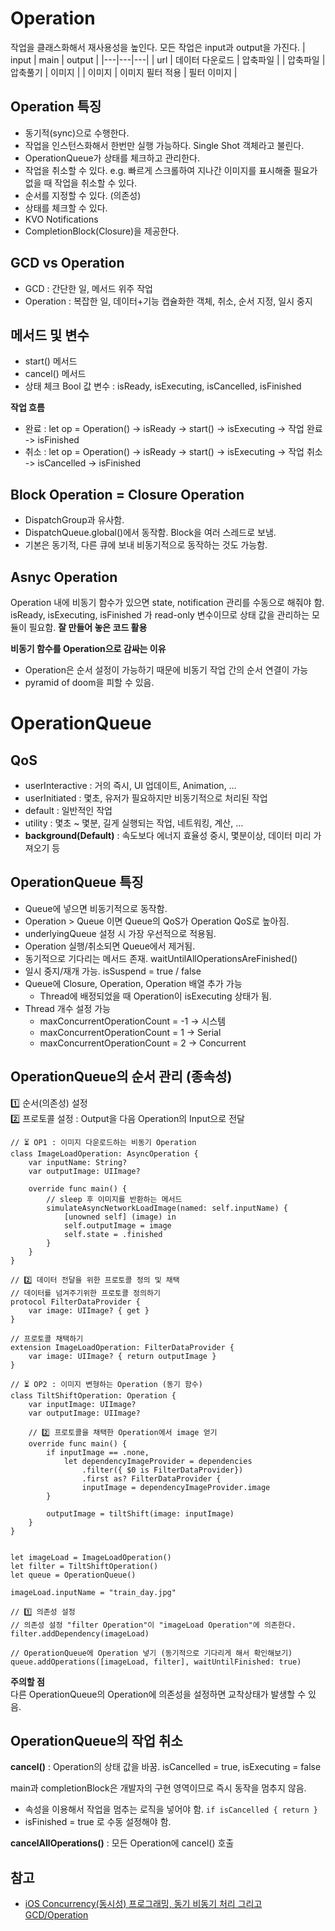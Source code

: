 # Operation

작업을 클래스화해서 재사용성을 높인다. 모든 작업은 input과 output을 가진다.
| input | main | output |
|---|---|---|
| url | 데이터 다운로드 | 압축파일 |
| 압축파일 | 압축풀기 | 이미지 |
| 이미지 | 이미지 필터 적용 | 필터 이미지 |   

## Operation 특징
- 동기적(sync)으로 수행한다.
- 작업을 인스턴스화해서 한번만 실행 가능하다. Single Shot 객체라고 불린다.
- OperationQueue가 상태를 체크하고 관리한다.
- 작업을 취소할 수 있다. e.g. 빠르게 스크롤하여 지나간 이미지를 표시해줄 필요가 없을 때 작업을 취소할 수 있다.
- 순서를 지정할 수 있다. (의존성)
- 상태를 체크할 수 있다.
- KVO Notifications
- CompletionBlock(Closure)을 제공한다.

## GCD vs Operation
- GCD : 간단한 일, 메서드 위주 작업
- Operation : 복잡한 일, 데이터+기능 캡슐화한 객체, 취소, 순서 지정, 일시 중지

## 메서드 및 변수   
- start() 메서드
- cancel() 메서드
- 상태 체크 Bool 값 변수 : isReady, isExecuting, isCancelled, isFinished

**작업 흐름**   
- 완료 : let op = Operation() -> isReady -> start() -> isExecuting -> 작업 완료 -> isFinished
- 취소 : let op = Operation() -> isReady -> start() -> isExecuting -> 작업 취소 -> isCancelled -> isFinished

## Block Operation = Closure Operation
- DispatchGroup과 유사함.
- DispatchQueue.global()에서 동작함. Block을 여러 스레드로 보냄.
- 기본은 동기적, 다른 큐에 보내 비동기적으로 동작하는 것도 가능함.

## Asnyc Operation
Operation 내에 비동기 함수가 있으면 state, notification 관리를 수동으로 해줘야 함.   
isReady, isExecuting, isFinished 가 read-only 변수이므로 상태 값을 관리하는 모듈이 필요함. **잘 만들어 놓은 코드 활용**

**비동기 함수를 Operation으로 감싸는 이유**
- Operation은 순서 설정이 가능하기 때문에 비동기 작업 간의 순서 연결이 가능
- pyramid of doom을 피할 수 있음.

# OperationQueue

## QoS
- userInteractive : 거의 즉시, UI 업데이트, Animation, …
- userInitiated : 몇초, 유저가 필요하지만 비동기적으로 처리된 작업
- default : 일반적인 작업
- utility : 몇초 ~ 몇분, 길게 실행되는 작업, 네트워킹, 계산, …
- **background(Default)** : 속도보다 에너지 효율성 중시, 몇분이상, 데이터 미리 가져오기 등

## OperationQueue 특징
- Queue에 넣으면 비동기적으로 동작함.
- Operation > Queue 이면 Queue의 QoS가 Operation QoS로 높아짐.
- underlyingQueue 설정 시 가장 우선적으로 적용됨.
- Operation 실행/취소되면 Queue에서 제거됨.
- 동기적으로 기다리는 메서드 존재. waitUntilAllOperationsAreFinished()
- 일시 중지/재개 가능. isSuspend = true / false
- Queue에 Closure, Operation, Operation 배열 추가 가능
    - Thread에 배정되었을 때 Operation이 isExecuting 상태가 됨.
- Thread 개수 설정 가능
    - maxConcurrentOperationCount = -1  -> 시스템
    - maxConcurrentOperationCount = 1	-> Serial
    - maxConcurrentOperationCount = 2	-> Concurrent

## OperationQueue의 순서 관리 (종속성)
1️⃣ 순서(의존성) 설정   
2️⃣ 프로토콜 설정 : Output을 다음 Operation의 Input으로 전달   

```
// ⏳ OP1 : 이미지 다운로드하는 비동기 Operation
class ImageLoadOperation: AsyncOperation {
    var inputName: String?
    var outputImage: UIImage?
    
    override func main() {
        // sleep 후 이미지를 반환하는 메서드
        simulateAsyncNetworkLoadImage(named: self.inputName) {
            [unowned self] (image) in
            self.outputImage = image
            self.state = .finished
        }
    }
}

// 2️⃣ 데이터 전달을 위한 프로토콜 정의 및 채택
// 데이터를 넘겨주기위한 프로토콜 정의하기
protocol FilterDataProvider {
    var image: UIImage? { get }
}

// 프로토콜 채택하기
extension ImageLoadOperation: FilterDataProvider {
    var image: UIImage? { return outputImage }
}

// ⏳ OP2 : 이미지 변형하는 Operation (동기 함수)
class TiltShiftOperation: Operation {
    var inputImage: UIImage?
    var outputImage: UIImage?
    
    // 2️⃣ 프로토콜을 채택한 Operation에서 image 얻기
    override func main() {
        if inputImage == .none,
            let dependencyImageProvider = dependencies
                .filter({ $0 is FilterDataProvider})    
                .first as? FilterDataProvider {
                inputImage = dependencyImageProvider.image
        }
        
        outputImage = tiltShift(image: inputImage)
    }
}


let imageLoad = ImageLoadOperation()
let filter = TiltShiftOperation()
let queue = OperationQueue()

imageLoad.inputName = "train_day.jpg"

// 1️⃣ 의존성 설정
// 의존성 설정 "filter Operation"이 "imageLoad Operation"에 의존한다.
filter.addDependency(imageLoad)

// OperationQueue에 Operation 넣기 (동기적으로 기다리게 해서 확인해보기)
queue.addOperations([imageLoad, filter], waitUntilFinished: true)
```

**주의할 점**   
다른 OperationQueue의 Operation에 의존성을 설정하면 교착상태가 발생할 수 있음.

## OperationQueue의 작업 취소
**cancel()** : Operation의 상태 값을 바꿈. isCancelled = true, isExecuting = false   

main과 completionBlock은 개발자의 구현 영역이므로 즉시 동작을 멈추지 않음.   
- 속성을 이용해서 작업을 멈추는 로직을 넣어야 함. ```if isCancelled { return }```
- isFinished = true 로 수동 설정해야 함.

**cancelAllOperations()** : 모든 Operation에 cancel() 호출

## 참고
- [iOS Concurrency(동시성) 프로그래밍, 동기 비동기 처리 그리고 GCD/Operation](https://inf.run/6Ctr)
